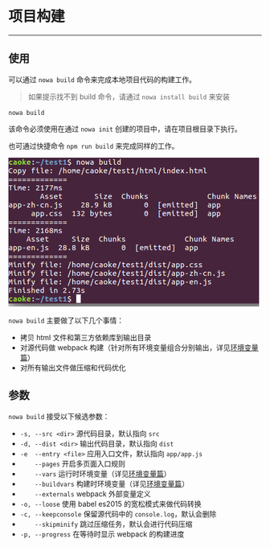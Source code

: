 # 项目构建

---

## 使用

可以通过 `nowa build` 命令来完成本地项目代码的构建工作。

> 如果提示找不到 build 命令，请通过 `nowa install build` 来安装

```shell
nowa build
```

该命令必须使用在通过 `nowa init` 创建的项目中，请在项目根目录下执行。

也可通过快捷命令 `npm run build` 来完成同样的工作。

![](screenshot-build-use.png)

`nowa build` 主要做了以下几个事情：
- 拷贝 html 文件和第三方依赖库到输出目录
- 对源代码做 webpack 构建（针对所有环境变量组合分别输出，详见[环境变量篇](huan_jing_bian_liang.md)）
- 对所有输出文件做压缩和代码优化

## 参数

`nowa build` 接受以下候选参数：

- `-s, --src <dir>` 源代码目录，默认指向 `src`
- `-d, --dist <dir>` 输出代码目录，默认指向 `dist`
- `-e  --entry <file>` 应用入口文件，默认指向 `app/app.js`
- `    --pages` 开启多页面入口规则
- `    --vars` 运行时环境变量（详见[环境变量篇](huan_jing_bian_liang.md)）
- `    --buildvars` 构建时环境变量（详见[环境变量篇](huan_jing_bian_liang.md)）
- `    --externals` webpack 外部变量定义
- `-o, --loose` 使用 babel es2015 的宽松模式来做代码转换
- `-c, --keepconsole` 保留源代码中的 `console.log`，默认会删除
- `    --skipminify` 跳过压缩任务，默认会进行代码压缩
- `-p, --progress` 在等待时显示 webpack 的构建进度
